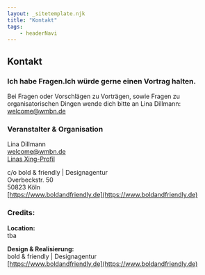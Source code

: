 ```yaml
---
layout: _sitetemplate.njk
title: "Kontakt"
tags: 
    - headerNavi
---
```



<section id="headline" class="green">
    <div class="centered">
        <h1>Kontakt</h1>
    </div>
</section>

<div id="main" role="main">
    <div id="content"> <!-- narrowed down to 15 in this case -->
        <article>
            <section id="{nameOfArticle}" class="clearfix">
                    <div class="row-fluid">
<div class="span4">

# Ich habe Fragen.<span>Ich w&uuml;rde gerne einen Vortrag halten.</span>

</div>
<div class="span8"><!-- start nested -->

Bei Fragen oder Vorschl&auml;gen zu Vortr&auml;gen, sowie Fragen zu organisatorischen Dingen wende dich bitte an Lina Dillmann:  
[welcome@wmbn.de](mailto:welcome@wmbn.de)  


<!-- eof nested --></div>
</div>
<div class="row-fluid">
<div class="span4">

# Veranstalter & Organisation

</div>
<div class="span8"><!-- start nested -->
<div class="row-fluid">
<div class="span8">

Lina Dillmann  
[welcome@wmbn.de](mailto:welcome@wmbn.de)  
[Linas Xing-Profil](https://www.xing.com/profile/Lina_Dillmann)  

</div>
</div>

c/o bold & friendly | Designagentur  
Overbeckstr. 50  
50823 Köln  
[https://www.boldandfriendly.de](https://www.boldandfriendly.de)

<p></p>
</div>
</div>
<div class="row-fluid">
<div class="span4"><!-- start nested -->
<h1>Credits:</h1>
</div>
<div class="span8"><!-- start nested -->
<div class="row-fluid">

**Location:**  
tba  


**Design & Realisierung:**    
bold & friendly | Designagentur  
[https://www.boldandfriendly.de](https://www.boldandfriendly.de)

<!-- eof nested --></div>
</div>
</div>
                        </section>
                    </article>
                </div> <!--! end of #content -->
            </div>


